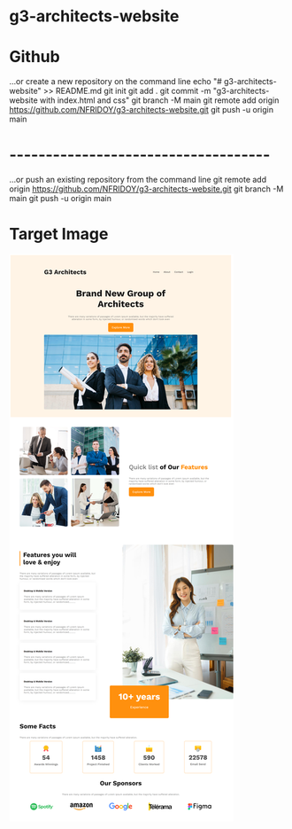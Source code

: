 # g3-architects-website

# Github
…or create a new repository on the command line
echo "# g3-architects-website" >> README.md
git init
git add .
git commit -m "g3-architects-website with index.html and css"
git branch -M main
git remote add origin https://github.com/NFRIDOY/g3-architects-website.git
git push -u origin main

# ------------------------------------
…or push an existing repository from the command line
git remote add origin https://github.com/NFRIDOY/g3-architects-website.git
git branch -M main
git push -u origin main

# Target Image
<img src="output/target.png" alt="Target">